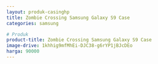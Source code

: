 ```yaml
---
layout: produk-casinghp
title: Zombie Crossing Samsung Galaxy S9 Case
categories: samsung

# Produk
product-title: Zombie Crossing Samsung Galaxy S9 Case
image-drive: 1khhig9mfMhEi-DJC38-g6rYP1jBJcDEo
harga: 90000
---
```

